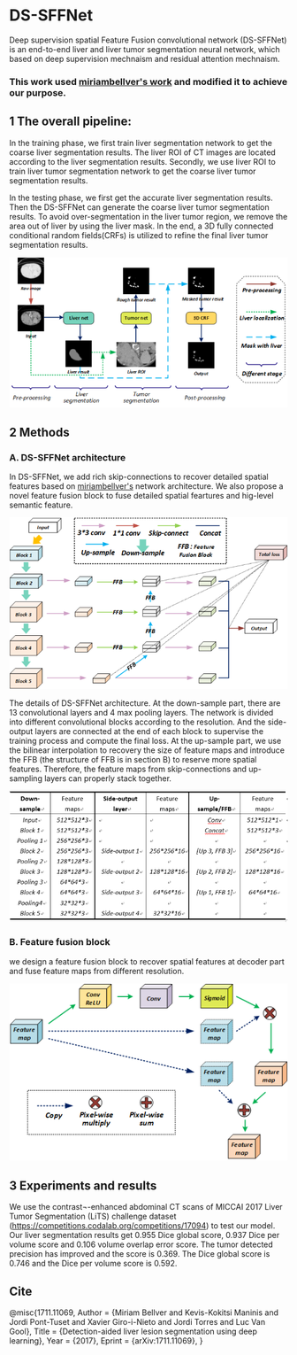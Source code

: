 # DS-SFFNet
Deep supervision spatial Feature Fusion convolutional network (DS-SFFNet) is an end-to-end liver and liver tumor segmentation neural network, which based on deep supervision mechnaism and residual attention mechnaism. 

### This work used [miriambellver's work](https://github.com/imatge-upc/liverseg-2017-nipsws) and modified it to achieve our purpose.


## 1 The overall pipeline:

In the training phase, we first train liver segmentation network to get the coarse liver segmentation results. The liver ROI of CT images are located according to the liver segmentation results. Secondly, we use liver ROI to train liver tumor segmentation network to get the coarse liver tumor segmentation results. 

In the testing phase, we first get the accurate liver segmentation results. Then the DS-SFFNet can generate the coarse liver tumor segmentation results. To avoid over-segmentation in the liver tumor region, we remove the area out of liver by using the liver mask. In the end, a 3D fully connected conditional random fields(CRFs) is utilized to refine the final liver tumor segmentation results. 

![figure1](https://github.com/LTYUnique/DS-SFFNet/blob/master/images/figure%202.png)

## 2 Methods
### A. DS-SFFNet architecture
In DS-SFFNet, we add rich skip-connections to recover detailed spatial features based on [miriambellver's](https://github.com/imatge-upc/liverseg-2017-nipsws) network architecture. We also propose a novel feature fusion block to fuse detailed spatial feartures and hig-level semantic feature.

![figure2](https://github.com/LTYUnique/DS-SFFNet/blob/master/images/figure%203.png)

The details of DS-SFFNet architecture. At the down-sample part, there are 13 convolutional layers and 4 max pooling layers. The network is divided into different convolutional blocks according to the resolution. And the side-output layers are connected at the end of each block to supervise the training process and compute the final loss. At the up-sample part, we use the bilinear interpolation to recovery the size of feature maps and introduce the FFB (the structure of FFB is in section B) to reserve more spatial features. Therefore, the feature maps from skip-connections and up-sampling layers can properly stack together.

![figure5](https://github.com/LTYUnique/DS-SFFNet/blob/master/images/figure%205.png)


### B. Feature fusion block
we design a feature fusion block to recover spatial features at decoder part and fuse feature maps from different resolution. 

![figure3](https://github.com/LTYUnique/DS-SFFNet/blob/master/images/figure%204.png)


## 3 Experiments and results

We use the contrast¬-enhanced abdominal CT scans of MICCAI 2017 Liver Tumor Segmentation (LiTS) challenge dataset (https://competitions.codalab.org/competitions/17094) to test our model. Our liver segmentation results get 0.955 Dice global score, 0.937 Dice per volume score and 0.106 volume overlap error score. The tumor detected precision has improved and the score is 0.369. The Dice global score is 0.746 and the Dice per volume score is 0.592.

## Cite
@misc{1711.11069,
Author = {Miriam Bellver and Kevis-Kokitsi Maninis and Jordi Pont-Tuset and Xavier Giro-i-Nieto and Jordi Torres and Luc Van Gool},
Title = {Detection-aided liver lesion segmentation using deep learning},
Year = {2017},
Eprint = {arXiv:1711.11069},
}

